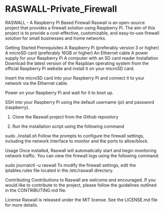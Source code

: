 # RASWALL-Private_Firewall
RASWALL - A Raspberry Pi Based Firewall
Raswall is an open-source project that provides a firewall solution using Raspberry Pi. The aim of this project is to provide a cost-effective, customizable, and easy-to-use firewall solution for small businesses and home networks.

Getting Started
Prerequisites
A Raspberry Pi (preferably version 3 or higher)
A microSD card (preferably 16GB or higher)
An Ethernet cable
A power supply for your Raspberry Pi
A computer with an SD card reader
Installation
Download the latest version of the Raspbian operating system from the official Raspberry Pi website and install it on your microSD card.

Insert the microSD card into your Raspberry Pi and connect it to your network via the Ethernet cable.

Power on your Raspberry Pi and wait for it to boot up.

SSH into your Raspberry Pi using the default username (pi) and password (raspberry).

1. Clone the Raswall project from the Github repository 

2. Run the installation script using the following command


sudo ./install.sh
Follow the prompts to configure the firewall settings, including the network interface to monitor and the ports to allow/block.

Usage
Once installed, Raswall will automatically start and begin monitoring network traffic. You can view the firewall logs using the following command:


sudo journalctl -u raswall
To modify the firewall settings, edit the iptables.rules file located in the /etc/raswall directory.

Contributing
Contributions to Raswall are welcome and encouraged. If you would like to contribute to the project, please follow the guidelines outlined in the CONTRIBUTING.md file.

License
Raswall is released under the MIT license. See the LICENSE.md file for more details.
